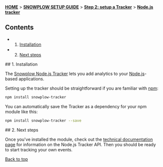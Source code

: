 <a name="top" />

[**HOME**](Home) > [**SNOWPLOW SETUP GUIDE**](Setting-up-Snowplow) > [**Step 2: setup a Tracker**](Setting-up-a-Tracker) > [**Node.js tracker**](Nodejs-tracker-setup)

## Contents

- 1. [Installation](#installation)  
- 2. [Next steps](#next-steps)

<a name="installation" />
## 1. Installation

The [Snowplow Node.js Tracker](https://github.com/snowplow/snowplow-nodejs-tracker) lets you add analytics to your [Node.js][node-js]-based applications.

Setting up the tracker should be straightforward if you are familiar with [npm][npm]:

```bash
npm install snowplow-tracker
```

You can automatically save the Tracker as a dependency for your npm module like this:

```bash
npm install snowplow-tracker --save
```

<a name="next-steps" />
## 2. Next steps

Once you've installed the module, check out the [technical documentation page](Node.js-Tracker) for information on the Node.js Tracker API. Then you should be ready to start tracking your own events.

[Back to top](#top)

[node-js]: http://nodejs.org/
[npm]: https://www.npmjs.org/
